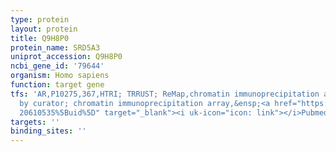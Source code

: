 ```yaml
---
type: protein
layout: protein
title: Q9H8P0
protein_name: SRD5A3
uniprot_accession: Q9H8P0
ncbi_gene_id: '79644'
organism: Homo sapiens
function: target gene
tfs: 'AR,P10275,367,HTRI; TRRUST; ReMap,chromatin immunoprecipitation assay; inferred
  by curator; chromatin immunoprecipitation array,&ensp;<a href="https://www.ncbi.nlm.nih.gov/pubmed/?term=22194926;
  20610535%5Buid%5D" target="_blank"><i uk-icon="icon: link"></i>Pubmed</a>'
targets: ''
binding_sites: ''
---
```

